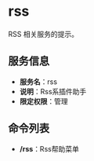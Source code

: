 # rss
RSS 相关服务的提示。

## 服务信息
- **服务名**：rss
- **说明**：Rss系插件助手
- **限定权限**：管理

## 命令列表
- **/rss**：Rss帮助菜单
